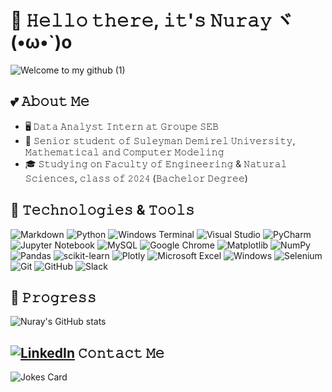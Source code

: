 # :book: 𝙷𝚎𝚕𝚕𝚘 𝚝𝚑𝚎𝚛𝚎, 𝚒𝚝'𝚜 𝙽𝚞𝚛𝚊𝚢 ヾ(•ω•`)o

![Welcome to my github (1)](https://user-images.githubusercontent.com/72253666/214588535-25b48a0b-1e5b-4edb-a40c-7cd50f61a541.png)

<!--![banner](https://user-images.githubusercontent.com/72253666/214611104-0307a0a5-6355-44fb-b8c6-8189de5a96b4.png)-->

<!--<img src="https://user-images.githubusercontent.com/72253666/214588535-25b48a0b-1e5b-4edb-a40c-7cd50f61a541.png" width="1500" height="400" />-->

<!-- Неиспользованные баджи
[![Typing SVG](https://readme-typing-svg.herokuapp.com?color=%9E1E24FF&lines=𝚆𝚎𝚕𝚌𝚘𝚖𝚎+𝚝𝚘+𝚖𝚢+𝚙age!)](https://git.io/typing-svg)
![Visitor Badge](https://visitor-badge.laobi.icu/badge?page_id=Nuray-web&right_color=pink)
-->

## 💕 𝙰𝚋𝚘𝚞𝚝 𝙼𝚎
- 🖥  𝙳𝚊𝚝𝚊 𝙰𝚗𝚊𝚕𝚢𝚜𝚝 𝙸𝚗𝚝𝚎𝚛𝚗 𝚊𝚝 𝙶𝚛𝚘𝚞𝚙𝚎 𝚂𝙴𝙱
- 💼 𝚂𝚎𝚗𝚒𝚘𝚛 𝚜𝚝𝚞𝚍𝚎𝚗𝚝 𝚘𝚏 𝚂𝚞𝚕𝚎𝚢𝚖𝚊𝚗 𝙳𝚎𝚖𝚒𝚛𝚎𝚕 𝚄𝚗𝚒𝚟𝚎𝚛𝚜𝚒𝚝𝚢, 𝙼𝚊𝚝𝚑𝚎𝚖𝚊𝚝𝚒𝚌𝚊𝚕 𝚊𝚗𝚍 𝙲𝚘𝚖𝚙𝚞𝚝𝚎𝚛 𝙼𝚘𝚍𝚎𝚕𝚒𝚗𝚐 
- 🎓 𝚂𝚝𝚞𝚍𝚢𝚒𝚗𝚐 𝚘𝚗 𝙵𝚊𝚌𝚞𝚕𝚝𝚢 𝚘𝚏 𝙴𝚗𝚐𝚒𝚗𝚎𝚎𝚛𝚒𝚗𝚐 &amp; 𝙽𝚊𝚝𝚞𝚛𝚊𝚕 𝚂𝚌𝚒𝚎𝚗𝚌𝚎𝚜, 𝚌𝚕𝚊𝚜𝚜 𝚘𝚏 𝟸𝟶𝟸𝟺 (𝙱𝚊𝚌𝚑𝚎𝚕𝚘𝚛 𝙳𝚎𝚐𝚛𝚎𝚎)

## 🔧 𝚃𝚎𝚌𝚑𝚗𝚘𝚕𝚘𝚐𝚒𝚎𝚜 & 𝚃𝚘𝚘𝚕𝚜
<!--![Python](https://img.shields.io/badge/Code-Python-informational?style=flat&logo=python&logoColor=white&color=FFE4E1)
![SQL](https://img.shields.io/badge/Code-SQL-informational?style=flat&logo=sql&logoColor=white&color=FFE4E1)
![Windows](https://img.shields.io/badge/OS-Windows-informational?style=flat&logo=windows&logoColor=white&color=FFE4E1)
![GitHUB](https://img.shields.io/badge/Tools-Github-informational?style=flat&logo=github&logoColor=white&color=FFE4E1)
![Git](https://img.shields.io/badge/Tools-Git-informational?style=flat&logo=git&logoColor=white&color=FFE4E1)
![MySQL](https://img.shields.io/badge/Tools-MySQL-informational?style=flat&logo=mysql&logoColor=white&color=FFE4E1)
![Jupyter](https://img.shields.io/badge/Tools-Jupyter%20Notebook-informational?style=flat&logo=jupyter&logoColor=white&color=FFE4E1)
![VS Code](https://img.shields.io/badge/Tools-VS%20Code-informational?style=flat&logo=visual-studio-code&logoColor=white&color=FFE4E1)
![Selenium](https://img.shields.io/badge/Tools-Selenium-informational?style=flat&logo=selenium&logoColor=white&color=FFE4E1)
![Collab](https://img.shields.io/badge/Tools-Google%20Colab-informational?style=flat&logo=google-colab&logoColor=white&color=FFE4E1)
![Chrome](https://img.shields.io/badge/Browser-Chrome-informational?style=flat&logo=google-chrome&logoColor=white&color=FFE4E1)
![Discord](https://img.shields.io/badge/Media-Discord-informational?style=flat&logo=discord&logoColor=white&color=FFE4E1)-->

![Markdown](https://img.shields.io/badge/markdown-%23000000.svg?style=for-the-badge&logo=markdown&logoColor=white)
![Python](https://img.shields.io/badge/python-3670A0?style=for-the-badge&logo=python&logoColor=ffdd54)
![Windows Terminal](https://img.shields.io/badge/Windows%20Terminal-%234D4D4D.svg?style=for-the-badge&logo=windows-terminal&logoColor=white)
![Visual Studio](https://img.shields.io/badge/Visual%20Studio-5C2D91.svg?style=for-the-badge&logo=visual-studio&logoColor=white)
![PyCharm](https://img.shields.io/badge/pycharm-143?style=for-the-badge&logo=pycharm&logoColor=black&color=black&labelColor=green)
![Jupyter Notebook](https://img.shields.io/badge/jupyter-%23FA0F00.svg?style=for-the-badge&logo=jupyter&logoColor=white)
![MySQL](https://img.shields.io/badge/mysql-%2300f.svg?style=for-the-badge&logo=mysql&logoColor=white)
![Google Chrome](https://img.shields.io/badge/Google%20Chrome-4285F4?style=for-the-badge&logo=GoogleChrome&logoColor=white)
![Matplotlib](https://img.shields.io/badge/Matplotlib-%23ffffff.svg?style=for-the-badge&logo=Matplotlib&logoColor=black)
![NumPy](https://img.shields.io/badge/numpy-%23013243.svg?style=for-the-badge&logo=numpy&logoColor=white)
![Pandas](https://img.shields.io/badge/pandas-%23150458.svg?style=for-the-badge&logo=pandas&logoColor=white)
![scikit-learn](https://img.shields.io/badge/scikit--learn-%23F7931E.svg?style=for-the-badge&logo=scikit-learn&logoColor=white)
![Plotly](https://img.shields.io/badge/Plotly-%233F4F75.svg?style=for-the-badge&logo=plotly&logoColor=white)
![Microsoft Excel](https://img.shields.io/badge/Microsoft_Excel-217346?style=for-the-badge&logo=microsoft-excel&logoColor=white)
![Windows](https://img.shields.io/badge/Windows-0078D6?style=for-the-badge&logo=windows&logoColor=white)
![Selenium](https://img.shields.io/badge/-selenium-%43B02A?style=for-the-badge&logo=selenium&logoColor=white)
![Git](https://img.shields.io/badge/git-%23F05033.svg?style=for-the-badge&logo=git&logoColor=white)
![GitHub](https://img.shields.io/badge/github-%23121011.svg?style=for-the-badge&logo=github&logoColor=white)
![Slack](https://img.shields.io/badge/Slack-4A154B?style=for-the-badge&logo=slack&logoColor=white)

## 🚀 𝙿𝚛𝚘𝚐𝚛𝚎𝚜𝚜
![Nuray's GitHub stats](https://github-readme-stats.vercel.app/api?username=Nuray-web&show_icons=true&theme=synthwave)


##  [![LinkedIn][2.2]][2] 𝙲𝚘𝚗𝚝𝚊𝚌𝚝 𝙼𝚎 

<!-- Actual text -->

<!-- Icons -->

<!--[1.2]:  (telegram icon without padding) [![Telegram][1.2]][1]  -->
[2.2]: https://raw.githubusercontent.com/MartinHeinz/MartinHeinz/master/linkedin-3-16.png (LinkedIn icon without padding)

<!-- [1]: https://t.me/mommy_issues_girl  -->
[2]: https://www.linkedin.com/in/nuray-kairatkyzy-774655213/


![Jokes Card](https://readme-jokes.vercel.app/api?hideBorder&qColor=%23FF00FF&aColor=%23FF1493)
